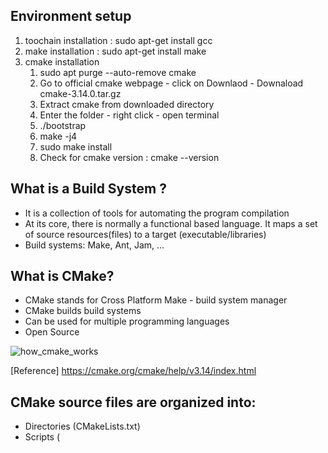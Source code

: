 ## Environment setup ##

1. toochain installation : sudo apt-get install gcc
2. make installation     : sudo apt-get install make
3. cmake installation
	1. sudo apt purge --auto-remove cmake
	2. Go to official cmake webpage - click on Downlaod - Downaload cmake-3.14.0.tar.gz
	3. Extract cmake from downloaded directory
	4. Enter the folder - right click - open terminal
	5. ./bootstrap
	6. make -j4
	7. sudo make install
	8. Check for cmake version : cmake --version

## What is a Build System ? ##
* It is a collection of tools for automating the program compilation
* At its core, there is normally a functional based language. It maps a set of source resources(files) to a target (executable/libraries)
* Build systems: Make, Ant, Jam, ...

## What is CMake? ##
* CMake stands for Cross Platform Make - build system manager
* CMake builds build systems
* Can be used for multiple programming languages
* Open Source

![how_cmake_works](https://user-images.githubusercontent.com/15670283/58197403-ce303200-7ce9-11e9-9718-27a19fc8cb31.jpg)

[Reference] https://cmake.org/cmake/help/v3.14/index.html

## CMake source files are organized into: ##
* Directories (CMakeLists.txt)
* Scripts (<script>.cmake)
* Modules (<modules>.cmake)

## CMake variables ##
* Basic unit of storage
* Values are always of string type (but some commands may interpret the strings as values of other types)
* Use set()/unset() to initialize/delete variables in the current scope
* Use variable reference ${<variable>} to access variable values.
	If variable is not set , the variable value is empty string
* Environment variable have got a global scope
* Environment variable reference : $ENV{<variable>}
* Cmake variables (Provide information, change behavior , control the build, ...)
* There are also lists, which can be set()/unset()

## Scopes ##
* Function scope: A variable in this scope is only visible for the current function and any nested calls within it
* Directory scope: Each of directories in a source tree has its own variable bindings
* Persistent cache: This variables are stored in a separate cache and there are persist across multiple CMake runs

## Control structures ##
* if()/elseif()/else()/endif()
* foreach()/endforeach()
* while()/endwhile()

## Command Definitiones ##
* macro()/endmacro()
* function()/endfunction()
